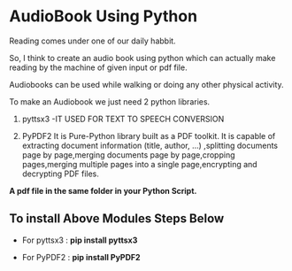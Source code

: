 
# AudioBook Using Python

Reading comes under one of our daily habbit.

So, I think to create an audio book using python which can actually make reading by the machine of given input or pdf file.

Audiobooks  can be used  while walking or doing any other physical activity.

To make an Audiobook we just need 2 python libraries.
1. pyttsx3 -IT USED FOR TEXT TO SPEECH CONVERSION
 
2. PyPDF2  It  is  Pure-Python library built as a PDF toolkit. It is capable of extracting document information (title, author, …) ,splitting documents page by page,merging documents page by page,cropping pages,merging multiple pages into a single page,encrypting and decrypting PDF files.


**A pdf file in the same folder in your Python Script.**




## To install Above Modules Steps Below

- For pyttsx3 :
**pip install pyttsx3**

- For PyPDF2 :
**pip install PyPDF2**



